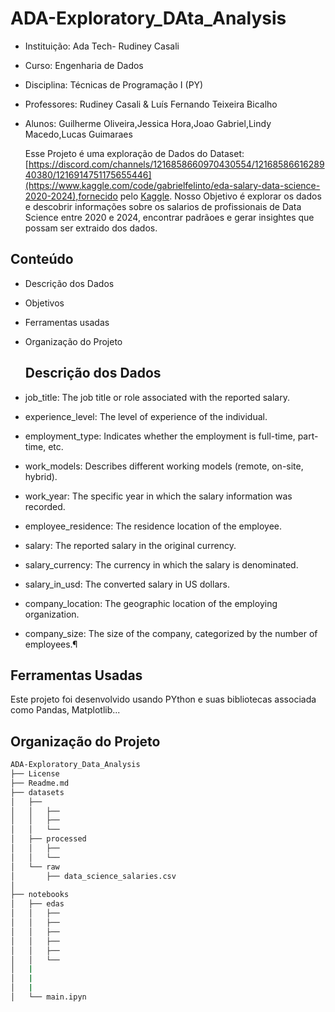 # ADA-Exploratory_DAta_Analysis

- Instituição: Ada Tech- Rudiney Casali 
- Curso: Engenharia de Dados
- Disciplina: Técnicas de Programação I (PY)
- Professores: Rudiney Casali & Luís Fernando Teixeira Bicalho
- Alunos: Guilherme Oliveira,Jessica Hora,Joao Gabriel,Lindy Macedo,Lucas Guimaraes

  Esse Projeto é uma exploração de Dados do Dataset: [https://discord.com/channels/1216858660970430554/1216858661628940380/1216914751175655446](https://www.kaggle.com/code/gabrielfelinto/eda-salary-data-science-2020-2024),fornecido pelo [Kaggle](https://www.kaggle.com/). 
 Nosso Objetivo é explorar os dados e descobrir informações sobre os salarios de profissionais de Data Science entre 2020 e 2024, encontrar padrãoes e gerar insightes que possam ser extraido dos dados.

## Conteúdo

- Descrição dos Dados
- Objetivos
- Ferramentas usadas
- Organização do Projeto

  ## Descrição dos Dados

- job_title: The job title or role associated with the reported salary.
- experience_level: The level of experience of the individual.
- employment_type: Indicates whether the employment is full-time, part-time, etc.
- work_models: Describes different working models (remote, on-site, hybrid).
- work_year: The specific year in which the salary information was recorded.
- employee_residence: The residence location of the employee.
- salary: The reported salary in the original currency.
- salary_currency: The currency in which the salary is denominated.
- salary_in_usd: The converted salary in US dollars.
- company_location: The geographic location of the employing organization.
- company_size: The size of the company, categorized by the number of employees.¶

## Ferramentas Usadas
 Este projeto foi desenvolvido usando PYthon e suas bibliotecas associada como Pandas, Matplotlib...

## Organização do Projeto

```sh
ADA-Exploratory_Data_Analysis
├── License
├── Readme.md
├── datasets
│   ├── 
│   │   ├── 
│   │   ├── 
│   │   └── 
│   ├── processed
│   │   ├── 
│   │   └── 
│   └── raw
│       ├── data_science_salaries.csv
│       
├── notebooks
│   ├── edas
│   │   ├── 
│   │   ├── 
│   │   ├── 
│   │   ├── 
│   │   ├── 
│   │   └── 
│   |
│   | 
│   |
│   └── main.ipyn


